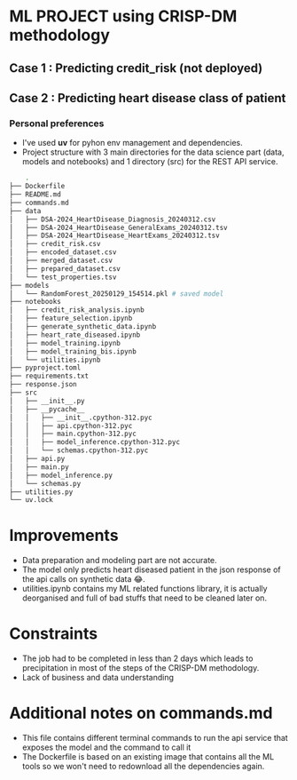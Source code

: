 # ML PROJECT using CRISP-DM methodology

## Case 1 : Predicting credit_risk (not deployed)

## Case 2 : Predicting heart disease class of patient

### Personal preferences

- I've used **uv** for pyhon env management and dependencies.
- Project structure with 3 main directories for the data science part (data, models and notebooks)
  and 1 directory (src) for the REST API service.

```bash
    .
├── Dockerfile
├── README.md
├── commands.md
├── data
│   ├── DSA-2024_HeartDisease_Diagnosis_20240312.csv
│   ├── DSA-2024_HeartDisease_GeneralExams_20240312.tsv
│   ├── DSA-2024_HeartDisease_HeartExams_20240312.tsv
│   ├── credit_risk.csv
│   ├── encoded_dataset.csv
│   ├── merged_dataset.csv
│   ├── prepared_dataset.csv
│   └── test_properties.tsv
├── models
│   └── RandomForest_20250129_154514.pkl # saved model
├── notebooks
│   ├── credit_risk_analysis.ipynb
│   ├── feature_selection.ipynb
│   ├── generate_synthetic_data.ipynb
│   ├── heart_rate_diseased.ipynb
│   ├── model_training.ipynb
│   ├── model_training_bis.ipynb
│   └── utilities.ipynb
├── pyproject.toml
├── requirements.txt
├── response.json
├── src
│   ├── __init__.py
│   ├── __pycache__
│   │   ├── __init__.cpython-312.pyc
│   │   ├── api.cpython-312.pyc
│   │   ├── main.cpython-312.pyc
│   │   ├── model_inference.cpython-312.pyc
│   │   └── schemas.cpython-312.pyc
│   ├── api.py
│   ├── main.py
│   ├── model_inference.py
│   └── schemas.py
├── utilities.py
└── uv.lock
```

# Improvements

- Data preparation and modeling part are not accurate.
- The model only predicts heart diseased patient in the json response of the api calls on synthetic data 😂.
- utilities.ipynb contains my ML related functions library, it is actually deorganised and full of bad stuffs that need to be cleaned later on.

# Constraints

- The job had to be completed in less than 2 days which leads to precipitation in most of the steps of the CRISP-DM methodology.
- Lack of business and data understanding

# Additional notes on commands.md

- This file contains different terminal commands to run the api service that exposes the model and the command to call it
- The Dockerfile is based on an existing image that contains all the ML tools so we won't need to redownload all the dependencies again.
